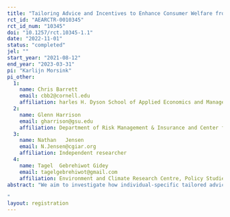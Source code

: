 ```yaml
---
title: "Tailoring Advice and Incentives to Enhance Consumer Welfare from Livestock Insurance"
rct_id: "AEARCTR-0010345"
rct_id_num: "10345"
doi: "10.1257/rct.10345-1.1"
date: "2022-11-01"
status: "completed"
jel: ""
start_year: "2021-08-12"
end_year: "2023-03-31"
pi: "Karlijn Morsink"
pi_other:
  1:
    name: Chris Barrett
    email: cbb2@cornell.edu
    affiliation: harles H. Dyson School of Applied Economics and Management and Jeb E. Brooks School of Public Policy, Cornell University
  2:
    name: Glenn Harrison
    email: gharrison@gsu.edu
    affiliation: Department of Risk Management & Insurance and Center for the Economic Analysis of Risk, Robinson College of Business, Georgia State University
  3:
    name: Nathan   Jensen
    email: N.Jensen@cgiar.org
    affiliation: Independent researcher
  4:
    name: Tagel  Gebrehiwot Gidey
    email: tagelgebrehiwot@gmail.com
    affiliation: Environment and Climate Research Centre, Policy Studies Institute
abstract: "We aim to investigate how individual-specific tailored advice about expected consumer surplus from index-based livestock insurance (IBLI), combined with incentives for insurance agents aligned with the tailored advice, impact take-up and consumer welfare from IBLI. To do so, we conduct a cluster-randomized controlled trial with 2400 pastoralists in 240 zones in Borena, Ethiopia. Zones were randomly assigned to three treatment arms. In the first arm pastoralists received status quo insurance promotion activities from the insurance company via insurance agents and insurance agents received a status quo sales incentive for their activities. In the second arm pastoralists received tailored financial advice based on elicited risk preferences, actual herd size, and subjective beliefs about herd losses and weather conditions and insurance agents received status quo sales incentives. In the third arm pastoralists received tailored financial advice, and insurance agents received incentives linked to the expected welfare generated by pastoralist's decisions. The interventions were delivered by Oromia Insurance Company (OIC) in collaboration with the International Livestock Research Institute (ILRI), the Ethiopian Environment and Climate Research Centre (ECRC) at the Policy Studies Institute (PSI), Cornell University, Center for the Economic Analysis of Risk (CEAR) at Georgia State University, and Utrecht University.
"
layout: registration
---
```


